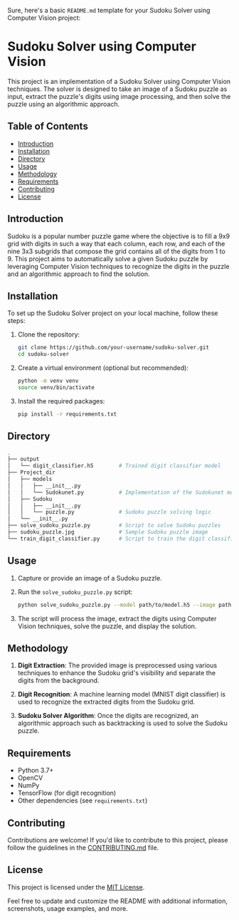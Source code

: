 Sure, here's a basic `README.md` template for your Sudoku Solver using Computer Vision project:

# Sudoku Solver using Computer Vision

This project is an implementation of a Sudoku Solver using Computer Vision techniques. The solver is designed to take an image of a Sudoku puzzle as input, extract the puzzle's digits using image processing, and then solve the puzzle using an algorithmic approach.

## Table of Contents

- [Introduction](#introduction)
- [Installation](#installation)
- [Directory](#directory)
- [Usage](#usage)
- [Methodology](#methodology)
- [Requirements](#requirements)
- [Contributing](#contributing)
- [License](#license)

## Introduction

Sudoku is a popular number puzzle game where the objective is to fill a 9x9 grid with digits in such a way that each column, each row, and each of the nine 3x3 subgrids that compose the grid contains all of the digits from 1 to 9. This project aims to automatically solve a given Sudoku puzzle by leveraging Computer Vision techniques to recognize the digits in the puzzle and an algorithmic approach to find the solution.

## Installation

To set up the Sudoku Solver project on your local machine, follow these steps:

1. Clone the repository:

   ```bash
   git clone https://github.com/your-username/sudoku-solver.git
   cd sudoku-solver
   ```

2. Create a virtual environment (optional but recommended):

   ```bash
   python -m venv venv
   source venv/bin/activate
   ```

3. Install the required packages:

   ```bash
   pip install -r requirements.txt
   ```

## Directory

 ```bash
.
├── output
│   └── digit_classifier.h5        # Trained digit classifier model
├── Project_dir
│   ├── models
│   │   ├── __init__.py
│   │   └── Sudokunet.py           # Implementation of the Sudokunet model
│   ├── Sudoku
│   │   ├── __init__.py
│   │   └── puzzle.py              # Sudoku puzzle solving logic
│   └── __init__.py
├── solve_sudoku_puzzle.py         # Script to solve Sudoku puzzles
├── sudoku_puzzle.jpg              # Sample Sudoku puzzle image
└── train_digit_classifier.py      # Script to train the digit classifier
```



## Usage

1. Capture or provide an image of a Sudoku puzzle.

2. Run the `solve_sudoku_puzzle.py` script:

   ```bash
   python solve_sudoku_puzzle.py --model path/to/model.h5 --image path/to/sudoku_image.jpg
   ```

3. The script will process the image, extract the digits using Computer Vision techniques, solve the puzzle, and display the solution.

## Methodology

1. **Digit Extraction**: The provided image is preprocessed using various techniques to enhance the Sudoku grid's visibility and separate the digits from the background.

2. **Digit Recognition**: A machine learning model (MNIST digit classifier) is used to recognize the extracted digits from the Sudoku grid.

3. **Sudoku Solver Algorithm**: Once the digits are recognized, an algorithmic approach such as backtracking is used to solve the Sudoku puzzle.

## Requirements

- Python 3.7+
- OpenCV
- NumPy
- TensorFlow (for digit recognition)
- Other dependencies (see `requirements.txt`)

## Contributing

Contributions are welcome! If you'd like to contribute to this project, please follow the guidelines in the [CONTRIBUTING.md](CONTRIBUTING.md) file.

## License

This project is licensed under the [MIT License](LICENSE).

Feel free to update and customize the README with additional information, screenshots, usage examples, and more.
